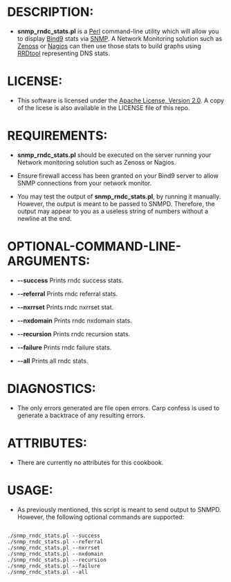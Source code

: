 DESCRIPTION:
==============

* __snmp_rndc_stats.pl__ is a [Perl](http://www.perl.org/)
command-line utility which will allow you to display [Bind9](http://www.isc.org/software/bind)
stats via [SNMP](http://en.wikipedia.org/wiki/Simple_Network_Management_Protocol).
A Network Monitoring solution such as [Zenoss](http://www.zenoss.com/)
or [Nagios](http://www.nagios.org/) can then use those stats to build graphs using 
[RRDtool](http://www.mrtg.org/rrdtool/) representing DNS stats.

LICENSE:
==========

+ This software is licensed under the [Apache License, Version 2.0](http://www.apache.org/licenses/LICENSE-2.0).
A copy of the licese is also available in the LICENSE file of this repo.

REQUIREMENTS:
===============

+  __snmp_rndc_stats.pl__ should be executed on the server running 
your Network monitoring solution such as Zenoss or Nagios.

+ Ensure firewall access has been granted on your Bind9 server
to allow SNMP connections from your network monitor.

+ You may test the output of __snmp_rndc_stats.pl__, by running it manually.
However, the output is meant to be passed to SNMPD. Therefore, the output
may appear to you as a useless string of numbers without a newline at the end.

OPTIONAL-COMMAND-LINE-ARGUMENTS:
==================================

+ __--success__ Prints rndc success stats.

+ __--referral__ Prints rndc referral stats.

+ __--nxrrset__ Prints rndc nxrrset stat.

+ __--nxdomain__ Prints rndc nxdomain stats.

+ __--recursion__ Prints rndc recursion stats.

+ __--failure__ Prints rndc failure stats.

+ __--all__ Prints all rndc stats.

DIAGNOSTICS:
=============

+ The only errors generated are file open errors.  Carp confess is used to
generate a backtrace of any resulting errors.

ATTRIBUTES:
=============

+ There are currently no attributes for this cookbook.

USAGE:
========

+ As previously mentioned, this script is meant to send output to SNMPD.
However, the following optional commands are supported:

<pre><code>
./snmp_rndc_stats.pl --success
./snmp_rndc_stats.pl --referral
./snmp_rndc_stats.pl --nxrrset
./snmp_rndc_stats.pl --nxdomain
./snmp_rndc_stats.pl --recursion
./snmp_rndc_stats.pl --failure
./snmp_rndc_stats.pl --all
</code></pre>
